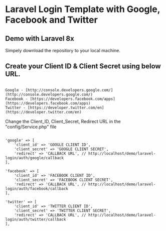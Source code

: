 # Laravel Login Template with Google, Facebook and Twitter 

## Demo with Laravel 8x

Simpely download the repository to your local machine.

## Create your Client ID & Client Secret using below URL.
<pre><code>
Google - [http://console.developers.google.com/](http://console.developers.google.com/)
Facebook - [https://developers.facebook.com/apps](https://developers.facebook.com/apps)
Twitter - [https://developer.twitter.com/en](https://developer.twitter.com/en)
</code></pre>

Change the Client_ID, Client_Secret, Redirect URL in the "config/Service.php" file

<pre><code>
'google' => [
    'client_id' => 'GOOGLE CLIENT ID',
    'client_secret' => 'GOOGLE CLIENT SECRET',
    'redirect' => 'CALLBACK URL', // http://localhost/demo/laravel-login/auth/google/callback
],

'facebook' => [
    'client_id' => 'FACEBOOK CLIENT ID',
    'client_secret' => 'FACEBOOK CLIENT SECRET',
    'redirect' => 'CALLBACK URL', // http://localhost/demo/laravel-login/auth/facebook/callback
],

'twitter' => [
    'client_id' => 'TWITTER CLIENT ID',
    'client_secret' => 'TWITTER CLIENT SECRET',
    'redirect' => 'CALLBACK URL', // http://localhost/demo/laravel-login/auth/twitter/callback
],
</code></pre>

